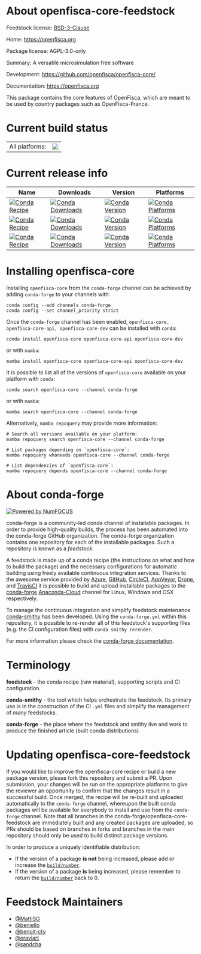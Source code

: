 About openfisca-core-feedstock
==============================

Feedstock license: [BSD-3-Clause](https://github.com/conda-forge/openfisca-core-feedstock/blob/main/LICENSE.txt)

Home: https://openfisca.org

Package license: AGPL-3.0-only

Summary: A versatile microsimulation free software

Development: https://github.com/openfisca/openfisca-core/

Documentation: https://openfisca.org

This package contains the core features of OpenFisca, which are meant to be used by country packages such as OpenFisca-France.

Current build status
====================


<table><tr><td>All platforms:</td>
    <td>
      <a href="https://dev.azure.com/conda-forge/feedstock-builds/_build/latest?definitionId=14967&branchName=main">
        <img src="https://dev.azure.com/conda-forge/feedstock-builds/_apis/build/status/openfisca-core-feedstock?branchName=main">
      </a>
    </td>
  </tr>
</table>

Current release info
====================

| Name | Downloads | Version | Platforms |
| --- | --- | --- | --- |
| [![Conda Recipe](https://img.shields.io/badge/recipe-openfisca--core-green.svg)](https://anaconda.org/conda-forge/openfisca-core) | [![Conda Downloads](https://img.shields.io/conda/dn/conda-forge/openfisca-core.svg)](https://anaconda.org/conda-forge/openfisca-core) | [![Conda Version](https://img.shields.io/conda/vn/conda-forge/openfisca-core.svg)](https://anaconda.org/conda-forge/openfisca-core) | [![Conda Platforms](https://img.shields.io/conda/pn/conda-forge/openfisca-core.svg)](https://anaconda.org/conda-forge/openfisca-core) |
| [![Conda Recipe](https://img.shields.io/badge/recipe-openfisca--core--api-green.svg)](https://anaconda.org/conda-forge/openfisca-core-api) | [![Conda Downloads](https://img.shields.io/conda/dn/conda-forge/openfisca-core-api.svg)](https://anaconda.org/conda-forge/openfisca-core-api) | [![Conda Version](https://img.shields.io/conda/vn/conda-forge/openfisca-core-api.svg)](https://anaconda.org/conda-forge/openfisca-core-api) | [![Conda Platforms](https://img.shields.io/conda/pn/conda-forge/openfisca-core-api.svg)](https://anaconda.org/conda-forge/openfisca-core-api) |
| [![Conda Recipe](https://img.shields.io/badge/recipe-openfisca--core--dev-green.svg)](https://anaconda.org/conda-forge/openfisca-core-dev) | [![Conda Downloads](https://img.shields.io/conda/dn/conda-forge/openfisca-core-dev.svg)](https://anaconda.org/conda-forge/openfisca-core-dev) | [![Conda Version](https://img.shields.io/conda/vn/conda-forge/openfisca-core-dev.svg)](https://anaconda.org/conda-forge/openfisca-core-dev) | [![Conda Platforms](https://img.shields.io/conda/pn/conda-forge/openfisca-core-dev.svg)](https://anaconda.org/conda-forge/openfisca-core-dev) |

Installing openfisca-core
=========================

Installing `openfisca-core` from the `conda-forge` channel can be achieved by adding `conda-forge` to your channels with:

```
conda config --add channels conda-forge
conda config --set channel_priority strict
```

Once the `conda-forge` channel has been enabled, `openfisca-core, openfisca-core-api, openfisca-core-dev` can be installed with `conda`:

```
conda install openfisca-core openfisca-core-api openfisca-core-dev
```

or with `mamba`:

```
mamba install openfisca-core openfisca-core-api openfisca-core-dev
```

It is possible to list all of the versions of `openfisca-core` available on your platform with `conda`:

```
conda search openfisca-core --channel conda-forge
```

or with `mamba`:

```
mamba search openfisca-core --channel conda-forge
```

Alternatively, `mamba repoquery` may provide more information:

```
# Search all versions available on your platform:
mamba repoquery search openfisca-core --channel conda-forge

# List packages depending on `openfisca-core`:
mamba repoquery whoneeds openfisca-core --channel conda-forge

# List dependencies of `openfisca-core`:
mamba repoquery depends openfisca-core --channel conda-forge
```


About conda-forge
=================

[![Powered by
NumFOCUS](https://img.shields.io/badge/powered%20by-NumFOCUS-orange.svg?style=flat&colorA=E1523D&colorB=007D8A)](https://numfocus.org)

conda-forge is a community-led conda channel of installable packages.
In order to provide high-quality builds, the process has been automated into the
conda-forge GitHub organization. The conda-forge organization contains one repository
for each of the installable packages. Such a repository is known as a *feedstock*.

A feedstock is made up of a conda recipe (the instructions on what and how to build
the package) and the necessary configurations for automatic building using freely
available continuous integration services. Thanks to the awesome service provided by
[Azure](https://azure.microsoft.com/en-us/services/devops/), [GitHub](https://github.com/),
[CircleCI](https://circleci.com/), [AppVeyor](https://www.appveyor.com/),
[Drone](https://cloud.drone.io/welcome), and [TravisCI](https://travis-ci.com/)
it is possible to build and upload installable packages to the
[conda-forge](https://anaconda.org/conda-forge) [Anaconda-Cloud](https://anaconda.org/)
channel for Linux, Windows and OSX respectively.

To manage the continuous integration and simplify feedstock maintenance
[conda-smithy](https://github.com/conda-forge/conda-smithy) has been developed.
Using the ``conda-forge.yml`` within this repository, it is possible to re-render all of
this feedstock's supporting files (e.g. the CI configuration files) with ``conda smithy rerender``.

For more information please check the [conda-forge documentation](https://conda-forge.org/docs/).

Terminology
===========

**feedstock** - the conda recipe (raw material), supporting scripts and CI configuration.

**conda-smithy** - the tool which helps orchestrate the feedstock.
                   Its primary use is in the construction of the CI ``.yml`` files
                   and simplify the management of *many* feedstocks.

**conda-forge** - the place where the feedstock and smithy live and work to
                  produce the finished article (built conda distributions)


Updating openfisca-core-feedstock
=================================

If you would like to improve the openfisca-core recipe or build a new
package version, please fork this repository and submit a PR. Upon submission,
your changes will be run on the appropriate platforms to give the reviewer an
opportunity to confirm that the changes result in a successful build. Once
merged, the recipe will be re-built and uploaded automatically to the
`conda-forge` channel, whereupon the built conda packages will be available for
everybody to install and use from the `conda-forge` channel.
Note that all branches in the conda-forge/openfisca-core-feedstock are
immediately built and any created packages are uploaded, so PRs should be based
on branches in forks and branches in the main repository should only be used to
build distinct package versions.

In order to produce a uniquely identifiable distribution:
 * If the version of a package **is not** being increased, please add or increase
   the [``build/number``](https://docs.conda.io/projects/conda-build/en/latest/resources/define-metadata.html#build-number-and-string).
 * If the version of a package **is** being increased, please remember to return
   the [``build/number``](https://docs.conda.io/projects/conda-build/en/latest/resources/define-metadata.html#build-number-and-string)
   back to 0.

Feedstock Maintainers
=====================

* [@MattiSG](https://github.com/MattiSG/)
* [@benjello](https://github.com/benjello/)
* [@benoit-cty](https://github.com/benoit-cty/)
* [@eraviart](https://github.com/eraviart/)
* [@sandcha](https://github.com/sandcha/)

